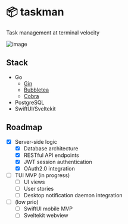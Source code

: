 # 📦 taskman

Task management at terminal velocity

![image](https://github.com/user-attachments/assets/42bcc928-006c-4bbb-8c3c-ea58394d35b1)


## Stack

- Go
    - [Gin](https://github.com/gin-gonic/gin)
    - [Bubbletea](https://github.com/charmbracelet/bubbletea)
    - [Cobra](https://github.com/spf13/cobra)
- PostgreSQL
- SwiftUI/Sveltekit


## Roadmap

- [x] Server-side logic
    - [x] Database architecture
    - [x] RESTful API endpoints
    - [x] JWT session authentication
    - [x] OAuth2.0 integration

- [ ] TUI MVP (in progress)
    - [ ] UI views
    - [ ] User stories 
    - [ ] Desktop notification daemon integration

- [ ] (low prio)
    - [ ] SwiftUI mobile MVP
    - [ ] Sveltekit webview
